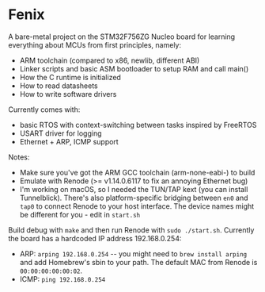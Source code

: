 # Fenix

A bare-metal project on the STM32F756ZG Nucleo board for learning everything about MCUs from first principles, namely:
- ARM toolchain (compared to x86, newlib, different ABI)
- Linker scripts and basic ASM bootloader to setup RAM and call main()
- How the C runtime is initialized
- How to read datasheets
- How to write software drivers

Currently comes with:
- basic RTOS with context-switching between tasks inspired by FreeRTOS
- USART driver for logging
- Ethernet + ARP, ICMP support

Notes:
- Make sure you've got the ARM GCC toolchain (arm-none-eabi-) to build
- Emulate with Renode (>= v1.14.0.6117 to fix an annoying Ethernet bug)
- I'm working on macOS, so I needed the TUN/TAP kext (you can install Tunnelblick). There's also platform-specific bridging between `en0` and `tap0` to connect Renode to your host interface. The device names might be different for you - edit in `start.sh`

Build debug with `make` and then run Renode with `sudo ./start.sh`. Currently the board has a hardcoded IP address 192.168.0.254:

- ARP: `arping 192.168.0.254` -- you might need to `brew install arping` and add Homebrew's sbin to your path. The default MAC from Renode is `00:00:00:00:00:02`.
- ICMP: `ping 192.168.0.254`
